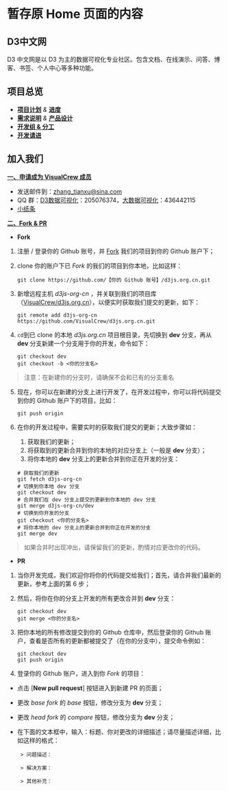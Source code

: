 # 暂存原 Home 页面的内容


## D3中文网

D3 中文网是以 D3 为主的数据可视化专业社区。包含文档、在线演示、问答、博客、书签、个人中心等多种功能。

## 项目总览

* [**项目计划**](项目计划) *&* [**进度**](项目进度)
* [**需求说明**](一期核心需求) *&* [**产品设计**](产品原型文件说明)
* [**开发组 & 分工**](分组分工)
* [**开发请进**](开发请进)

## 加入我们

<a href="https://github.com/VisualCrew" target="_blank"><b>一、申请成为 VisualCrew 成员</b></a>

* 发送邮件到：zhang_tianxu@sina.com
* QQ 群：[D3数据可视化](http://jq.qq.com/?_wv=1027&k=ZGcqYF)：205076374，[大数据可视化](http://jq.qq.com/?_wv=1027&k=S8wGMe)：436442115
* [小纸条](https://github.com/VisualCrew/d3js.org.cn/issues)

<a href="https://github.com/VisualCrew" target="_blank"><b>二、Fork & PR</b></a>

* **Fork**

1. 注册 / 登录你的 Github 账号，并 [Fork](https://github.com/VisualCrew/d3js.org.cn#fork-destination-box) 我们的项目到你的 Github 账户下；

2. clone 你的账户下已 *Fork* 的我们的项目到你本地，比如这样：

    ```
    git clone https://github.com/【你的 Github 账号】/d3js.org.cn.git
    ```

3. 新增远程主机 *d3js-org-cn* ，并关联到我们的项目库（[VisualCrew/d3js.org.cn](https://github.com/VisualCrew/d3js.org.cn)），以便实时获取我们提交的更新，如下：
    
    ```
    git remote add d3js-org-cn https://github.com/VisualCrew/d3js.org.cn.git
    ```

4. ```cd```到已 clone 的本地 *d3js.org.cn* 项目根目录，先切换到 **dev** 分支，再从 **dev** 分支新建一个分支用于你的开发，命令如下：
	
	```
	git checkout dev
	git checkout -b <你的分支名>
	```
> 注意：在新建你的分支时，请确保不会和已有的分支重名

5. 现在，你可以在新建的分支上进行开发了，在开发过程中，你可以将代码提交到你的 Github 账户下的项目，比如：
	
	```
	git push origin
	```

6. 在你的开发过程中，需要实时的获取我们提交的更新；大致步骤如：
	
	1. 获取我们的更新；
	2. 将获取到的更新合并到你的本地的对应分支上（一般是 **dev** 分支）；
	3. 将你本地的 **dev** 分支上的更新合并到你正在开发的分支：
	
	```
	# 获取我们的更新
	git fetch d3js-org-cn
	# 切换到你本地 dev 分支
	git checkout dev
	# 合并我们在 dev 分支上提交的更新到你本地的 dev 分支
	git merge d3js-org-cn/dev
	# 切换到你开发的分支
	git checkout <你的分支名>
	# 将你本地的 dev 分支上的更新合并到你正在开发的分支
	git merge dev
	```
> 如果合并时出现冲出，请保留我们的更新，酌情对应更改你的代码。

* **PR**

1. 当你开发完成，我们欢迎你将你的代码提交给我们；首先，请合并我们最新的更新，参考上面的第 6 步；

2. 然后，将你在你的分支上开发的所有更改合并到 **dev** 分支：

	```
	git checkout dev
	git merge <你的分支名>
	```

3. 把你本地的所有修改提交到你的 Github 仓库中，然后登录你的 Github 账户，查看是否所有的更新都被提交了（在你的分支中），提交命令例如：

	```
	git checkout dev
	git push origin
	```

4. 登录你的 Github 账户，进入到你 *Fork* 的项目：
 * 点击 [**New pull request**] 按钮进入到新建 PR 的页面；
 * 更改 *base fork* 的 *base* 按钮，修改分支为 **dev** 分支；
 * 更改 *head fork* 的 *compare* 按钮，修改分支为 **dev** 分支；
 * 在下面的文本框中，输入：标题、你对更改的详细描述；请尽量描述详细，比如这样的格式：

		> 问题描述：
		
		> 解决方案：
		
		> 其他补充：